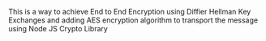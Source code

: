 This is a way to achieve End to End Encryption using Diffier Hellman Key Exchanges and adding AES encryption algorithm to transport the message using Node JS Crypto Library
